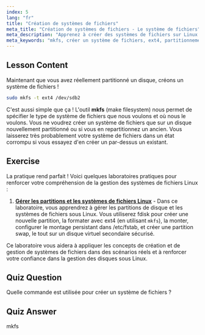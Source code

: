 ```yaml
---
index: 5
lang: "fr"
title: "Création de systèmes de fichiers"
meta_title: "Création de systèmes de fichiers - Le système de fichiers"
meta_description: "Apprenez à créer des systèmes de fichiers sur Linux en utilisant mkfs. Ce guide convivial pour débutants couvre ext4 et le partitionnement de disque. Commencez votre parcours Linux !"
meta_keywords: "mkfs, créer un système de fichiers, ext4, partitionnement Linux, tutoriel Linux, Linux pour débutants, gestion de disque, guide Linux"
---
```


## Lesson Content

Maintenant que vous avez réellement partitionné un disque, créons un système de fichiers !

```bash
sudo mkfs -t ext4 /dev/sdb2
```

C'est aussi simple que ça ! L'outil **mkfs** (make filesystem) nous permet de spécifier le type de système de fichiers que nous voulons et où nous le voulons. Vous ne voudrez créer un système de fichiers que sur un disque nouvellement partitionné ou si vous en repartitionnez un ancien. Vous laisserez très probablement votre système de fichiers dans un état corrompu si vous essayez d'en créer un par-dessus un existant.

## Exercise

La pratique rend parfait ! Voici quelques laboratoires pratiques pour renforcer votre compréhension de la gestion des systèmes de fichiers Linux :

1. **[Gérer les partitions et les systèmes de fichiers Linux](https://labex.io/fr/labs/comptia-manage-linux-partitions-and-filesystems-590845)** - Dans ce laboratoire, vous apprendrez à gérer les partitions de disque et les systèmes de fichiers sous Linux. Vous utiliserez fdisk pour créer une nouvelle partition, la formater avec ext4 (en utilisant `mkfs`), la monter, configurer le montage persistant dans /etc/fstab, et créer une partition swap, le tout sur un disque virtuel secondaire sécurisé.

Ce laboratoire vous aidera à appliquer les concepts de création et de gestion de systèmes de fichiers dans des scénarios réels et à renforcer votre confiance dans la gestion des disques sous Linux.

## Quiz Question

Quelle commande est utilisée pour créer un système de fichiers ?

## Quiz Answer

mkfs
